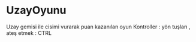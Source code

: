 # UzayOyunu
 Uzay gemisi ile cisimi vurarak puan kazanılan oyun 
 Kontroller : yön tuşları , ateş etmek : CTRL
